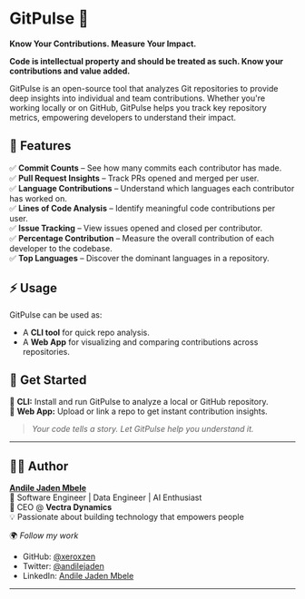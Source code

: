 # **GitPulse** 🚀  
**Know Your Contributions. Measure Your Impact.**  

**Code is intellectual property and should be treated as such. Know your contributions and value added.**  

GitPulse is an open-source tool that analyzes Git repositories to provide deep insights into individual and team contributions. Whether you're working locally or on GitHub, GitPulse helps you track key repository metrics, empowering developers to understand their impact.  

## **🔹 Features**  
✅ **Commit Counts** – See how many commits each contributor has made.  
✅ **Pull Request Insights** – Track PRs opened and merged per user.  
✅ **Language Contributions** – Understand which languages each contributor has worked on.  
✅ **Lines of Code Analysis** – Identify meaningful code contributions per user.  
✅ **Issue Tracking** – View issues opened and closed per contributor.  
✅ **Percentage Contribution** – Measure the overall contribution of each developer to the codebase.  
✅ **Top Languages** – Discover the dominant languages in a repository.  

## **⚡ Usage**  
GitPulse can be used as:  
- A **CLI tool** for quick repo analysis.  
- A **Web App** for visualizing and comparing contributions across repositories.  

## **🚀 Get Started**  
🔹 **CLI:** Install and run GitPulse to analyze a local or GitHub repository.  
🔹 **Web App:** Upload or link a repo to get instant contribution insights.  

> *Your code tells a story. Let GitPulse help you understand it.*  

---

## **👨‍💻 Author**  
**[Andile Jaden Mbele](https://github.com/xeroxzen)**  
🚀 Software Engineer | Data Engineer | AI Enthusiast  
📌 CEO @ **Vectra Dynamics**  
💡 Passionate about building technology that empowers people  

🌍 *Follow my work*  
- GitHub: [@xeroxzen](https://github.com/xeroxzen)  
- Twitter: [@andilejaden](https://twitter.com/andilejaden)  
- LinkedIn: [Andile Jaden Mbele](https://www.linkedin.com/in/andilejaden-mbele/)  

---
